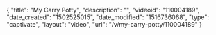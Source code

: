 {
    "title": "My Carry Potty",
    "description": "",
    "videoid": "110004189",
    "date_created": "1502525015",
    "date_modified": "1516736068",
    "type": "captivate",
    "layout": "video",
    "url": "\/v\/my-carry-potty\/110004189"
}